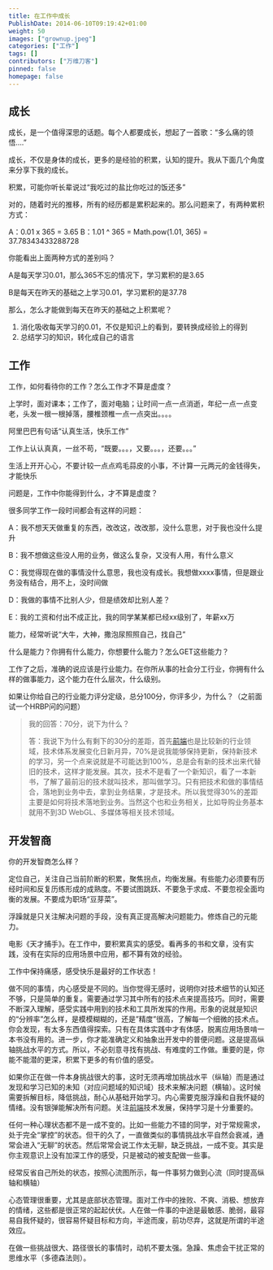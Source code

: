 ```yaml
---
title: 在工作中成长
PublishDate: 2014-06-10T09:19:42+01:00
weight: 50
images: ["grownup.jpeg"]
categories: ["工作"]
tags: []
contributors: ["万维刀客"]
pinned: false
homepage: false
---
```


## 成长
成长，是一个值得深思的话题。每个人都要成长，想起了一首歌：“多么痛的领悟&#8230;.”

成长，不仅是身体的成长，更多的是经验的积累，认知的提升。我从下面几个角度来分享下我的成长。

积累，可能你听长辈说过“我吃过的盐比你吃过的饭还多”

对的，随着时光的推移，所有的经历都是累积起来的。那么问题来了，有两种累积方式：

A：0.01 x 365 = 3.65
B：1.01 ^ 365 = Math.pow(1.01, 365) = 37.78343433288728

你能看出上面两种方式的差别吗？

A是每天学习0.01，那么365不忘的情况下，学习累积的是3.65

B是每天在昨天的基础之上学习0.01，学习累积的是37.78

那么，怎么才能做到每天在昨天的基础之上积累呢？

  1. 消化吸收每天学习的0.01，不仅是知识上的看到，要转换成经验上的得到
  2. 总结学习的知识，转化成自己的语言

## 工作

工作，如何看待你的工作？怎么工作才不算是虚度？

上学时，面对课本；工作了，面对电脑；让时间一点一点消逝，年纪一点一点变老，头发一根一根掉落，腰椎颈椎一点一点突出。。。。

阿里巴巴有句话“认真生活，快乐工作”

工作上认认真真，一丝不苟，“既要。。。，又要。。。，还要。。。”

生活上开开心心，不要计较一点点鸡毛蒜皮的小事，不计算一元两元的金钱得失，才能快乐

问题是，工作中你能得到什么，才不算是虚度？

很多同学工作一段时间都会有这样的问题：

A：我不想天天做重复的东西，改改这，改改那，没什么意思，对于我也没什么提升

B：我不想做这些没人用的业务，做这么复杂，又没有人用，有什么意义

C：我觉得现在做的事情没什么意思，我也没有成长。我想做xxxx事情，但是跟业务没有结合，用不上，没时间做

D：我做的事情不比别人少，但是绩效却比别人差？

E：我的工资和付出不成正比，我的同学某某都已经xx级别了，年薪xx万

能力，经常听说“大牛，大神，撒泡尿照照自己，找自己”

什么是能力？你拥有什么能力，你想要什么能力？怎么GET这些能力？

工作了之后，准确的说应该是行业能力。在你所从事的社会分工行业，你拥有什么样的做事能力，这个能力在什么层次，什么级别。

如果让你给自己的行业能力评分定级，总分100分，你评多少，为什么？（之前面试一个HRBP问的问题）

> 我的回答：70分，说下为什么？
>
> 答：我说下为什么有剩下的30分的差距，首先[前端](https://www.w3cdoc.com)也是比较新的行业领域，技术体系发展变化日新月异，70%是说我能够保持更新，保持新技术的学习，另一个点来说就是不可能达到100%，总是会有新的技术出来代替旧的技术，这样才能发展。其次，技术不是看了一个新知识，看了一本新书，了解了最前沿的技术就叫技术，那叫做学习。只有把技术和做的事情结合，落地到业务中去，拿到业务结果，才是技术。所以我觉得30%的差距主要是如何将技术落地到业务。当然这个也和业务相关，比如导购业务基本就用不到3D WebGL、多媒体等相关技术领域。

## 开发智商
你的开发智商怎么样？

定位自己，关注自己当前阶断的积累，聚焦拐点，均衡发展。有些能力必须要有历经时间和反复历练形成的成熟度。不要试图跳跃、不要急于求成、不要忽视全面均衡的发展。不要成为职场“豆芽菜”。

浮躁就是只关注解决问题的手段，没有真正提高解决问题能力。修炼自己的元能力。

电影《天才捕手》。在工作中，要积累真实的感受。看再多的书和文章，没有实践，没有在实际的应用场景中应用，都不算有效的经验。

工作中保持痛感，感受快乐是最好的工作状态！

做不同的事情，内心感受是不同的。当你觉得无感时，说明你对技术细节的认知还不够，只是简单的重复。需要通过学习其中所有的技术点来提高技巧。同时，需要不断深入理解，感受实践中用到的技术和工具所发挥的作用。形象的说就是知识的“分辨率”怎么样，是模模糊糊的，还是&#8221;精度&#8221;很高，了解每一个细微的技术点。你会发现，有太多东西值得探索。只有在具体实践中才有体感，脱离应用场景啃一本书没有用的。进一步，你才能准确定义和抽象出开发中的普便问题。这是提高纵轴挑战水平的方式。所以，不必刻意寻找有挑战、有难度的工作做。重要的是，你能不能潜的更深，积累下更多的有价值的感受。

如果你正在做一件本身挑战很大的事，这时无须再增加挑战水平（纵轴）而是通过发现和学习已知的未知（对应问题域的知识域）技术来解决问题（横轴）。这时候需要拆解目标，降低挑战，耐心从基础开始学习。内心需要克服浮躁和自我怀疑的情绪。没有银弹能解决所有问题。关注[前端](https://www.w3cdoc.com)技术发展，保持学习是十分重要的。

任何一种心理状态都不是一成不变的。比如一些能力不错的同学，对于常规需求，处于完全“掌控”的状态。但干的久了，一直做类似的事情挑战水平自然会衰减，通常会进入“无聊”的状态。然后常常会说工作太无聊，缺乏挑战，一成不变。其实是你主观意识上没有加深工作的感受，只是被动的被支配做一些事。

经常反省自己所处的状态，按照心流图所示，每一件事努力做到心流（同时提高纵轴和横轴）

心态管理很重要，尤其是底部状态管理。面对工作中的挫败、不爽、消极、想放弃的情绪，这些都是很正常的起起伏伏。人在做一件事的中途是最敏感、脆弱，最容易自我怀疑的，很容易怀疑目标和方向，半途而废，前功尽弃，这就是所谓的半途效应。

在做一些挑战很大、路径很长的事情时，动机不要太强。急躁、焦虑会干扰正常的思维水平（多德森法则）。

